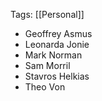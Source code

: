 
Tags: [[Personal]]

- Geoffrey Asmus
- Leonarda Jonie
- Mark Norman 
- Sam Morril
- Stavros Helkias
- Theo Von
